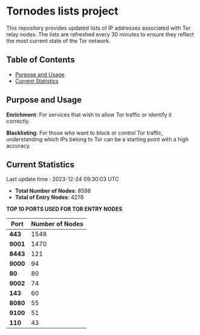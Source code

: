# Tornodes lists project

This repository provides updated lists of IP addresses associated with Tor relay nodes. The lists are refreshed every 30 minutes to ensure they reflect the most current state of the Tor network.

## Table of Contents

- [Purpose and Usage](#purpose-and-usage)
- [Current Statistics](#current-statistics)


## Purpose and Usage

**Enrichment**: For services that wish to allow Tor traffic or identify it correctly.

**Blacklisting**: For those who want to block or control Tor traffic, understanding which IPs belong to Tor can be a starting point with a high accuracy.

## Current Statistics

Last update time : 2023-12-24 09:30:03 UTC

- **Total Number of Nodes**: 8598
- **Total of Entry Nodes**: 4278

**TOP 10 PORTS USED FOR TOR ENTRY NODES**

| **Port** | **Number of Nodes** |
|------|-----------------|
| **443**   | 1548  |
| **9001**   | 1470  |
| **8443**   | 121  |
| **9000**   | 94  |
| **80**   | 80  |
| **9002**   | 74  |
| **143**   | 60  |
| **8080**   | 55  |
| **9100**   | 51  |
| **110**   | 43  |


